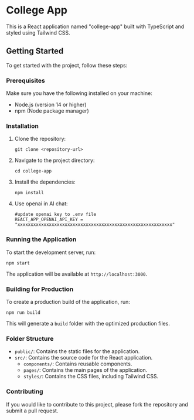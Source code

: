# College App

This is a React application named "college-app" built with TypeScript and styled using Tailwind CSS.

## Getting Started

To get started with the project, follow these steps:

### Prerequisites

Make sure you have the following installed on your machine:

- Node.js (version 14 or higher)
- npm (Node package manager)

### Installation

1. Clone the repository:

   ```
   git clone <repository-url>
   ```

2. Navigate to the project directory:

   ```
   cd college-app
   ```

3. Install the dependencies:

   ```
   npm install
   ```

4. Use openai in AI chat:

   ```
   #update openai key to .env file
   REACT_APP_OPENAI_API_KEY = "xxxxxxxxxxxxxxxxxxxxxxxxxxxxxxxxxxxxxxxxxxxxxxxxxxxxxxxxxxx"
   ```

### Running the Application

To start the development server, run:

```
npm start
```

The application will be available at `http://localhost:3000`.

### Building for Production

To create a production build of the application, run:

```
npm run build
```

This will generate a `build` folder with the optimized production files.

### Folder Structure

- `public/`: Contains the static files for the application.
- `src/`: Contains the source code for the React application.
  - `components/`: Contains reusable components.
  - `pages/`: Contains the main pages of the application.
  - `styles/`: Contains the CSS files, including Tailwind CSS.
  
### Contributing

If you would like to contribute to this project, please fork the repository and submit a pull request.
